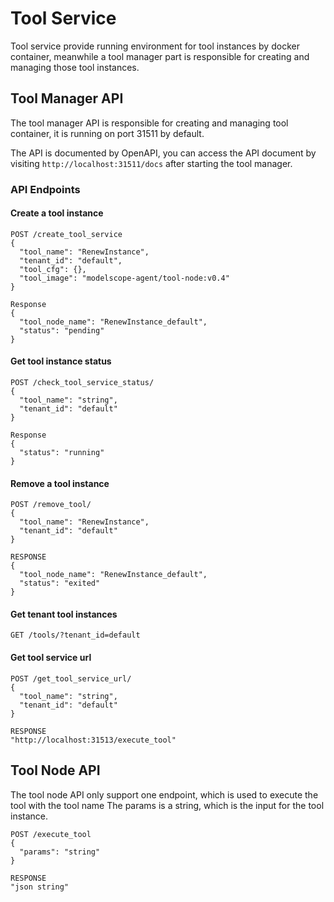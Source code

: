 # Tool Service

Tool service provide running environment for tool instances by docker container,
meanwhile a tool manager part is responsible for creating and managing those tool instances.


## Tool Manager API
The tool manager API is responsible for creating and managing tool container, it is running on port 31511 by default.

The API is documented by OpenAPI, you can access the API document by visiting `http://localhost:31511/docs` after starting the tool manager.

### API Endpoints

#### Create a tool instance
```
POST /create_tool_service
{
  "tool_name": "RenewInstance",
  "tenant_id": "default",
  "tool_cfg": {},
  "tool_image": "modelscope-agent/tool-node:v0.4"
}

Response
{
  "tool_node_name": "RenewInstance_default",
  "status": "pending"
}
```

#### Get tool instance status
```
POST /check_tool_service_status/
{
  "tool_name": "string",
  "tenant_id": "default"
}

Response
{
  "status": "running"
}
```

#### Remove a tool instance
```
POST /remove_tool/
{
  "tool_name": "RenewInstance",
  "tenant_id": "default"
}

RESPONSE
{
  "tool_node_name": "RenewInstance_default",
  "status": "exited"
}
```

#### Get tenant tool instances
```
GET /tools/?tenant_id=default

```

#### Get tool service url
```
POST /get_tool_service_url/
{
  "tool_name": "string",
  "tenant_id": "default"
}

RESPONSE
"http://localhost:31513/execute_tool"

```



## Tool Node API
The tool node API only support one endpoint, which is used to execute the tool with the tool name
The params is a string, which is the input for the tool instance.

```
POST /execute_tool
{
  "params": "string"
}

RESPONSE
"json string"
```
